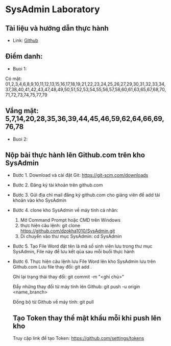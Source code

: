 # SysAdmin Laboratory
## Tài liệu và hướng dẫn thực hành 
- Link: [Github](https://github.com/dzokha1010/Documents/tree/main/System_Administration_Maintenance)
## Điểm danh:
- Buoi 1:

Có mặt: 01,2,3,4,6,8,9,10,11,12,13,15,16,17,18,19,21,22,23,24,25,26,27,29,30,31,32,33,34,37,38,40,41,42,43,47,48,49,50,51,52,53,54,55,56,57,58,60,61,63,65,67,68,70,71,72,73,74,75,77,79

Vắng mặt: 5,7,14,20,28,35,36,39,44,45,46,59,62,64,66,69,76,78
- 
- Buoi 2: 
## Nộp bài thực hành lên Github.com trên kho SysAdmin
- Bước 1. Download và cài đặt Git: https://git-scm.com/downloads
- Bước 2. Đăng ký tài khoản trên github.com
- Bước 3. Gửi địa chỉ mail đăng ký github.com cho giảng viên để add tài khoản vào kho SysAdmin
- Bước 4. clone kho SysAdmin về máy tính cá nhân:
  1. Mở Command Prompt hoặc CMD trên Windows
  2. thực hiện câu lệnh: git clone https://github.com/dzokha1010/SysAdmin.git
  3. Di chuyển vào thư mục SysAdmin: cd SysAdmin
- Bước 5. Tạo File Word đặt tên là mã số sinh viên lưu trong thư mục SysAdmin, File này để lưu kết qủa sau mỗi buổi thực hành
- Bước 6. Thực hiện câu lệnh lưu File Word lên kho SysAdmin lưu trên Github.com
  Lưu file thay đổi: git add .

  Ghi lại trạng thái thay đổi: git commit -m "<ghi chú>"

  Đẩy những thay đổi từ máy tính lên Github: git push -u origin <name_branch>

  Đồng bộ từ Github về máy tính: git pull

  ## Tạo Token thay thể mật khẩu mỗi khi push lên kho
  Truy cập link để tạo Token: https://github.com/settings/tokens
  
